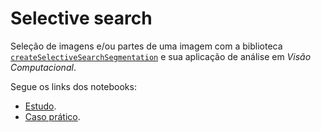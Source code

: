 # Selective search

Seleção de imagens e/ou partes de uma imagem com a biblioteca [`createSelectiveSearchSegmentation`](https://docs.opencv.org/3.4/d6/d6d/classcv_1_1ximgproc_1_1segmentation_1_1SelectiveSearchSegmentation.html) e sua aplicação de análise em _Visão Computacional_.

Segue os links dos notebooks:
- [Estudo](https://colab.research.google.com/drive/1-lrD5kPReeCAXE9SX7ekvtOXB0LJMqJw#scrollTo=SX5ninRRv3Fa).
- [Caso prático](https://colab.research.google.com/drive/1vNzSVGz3kVxMW5SIrmy6RbNEcLXjMb7C).

